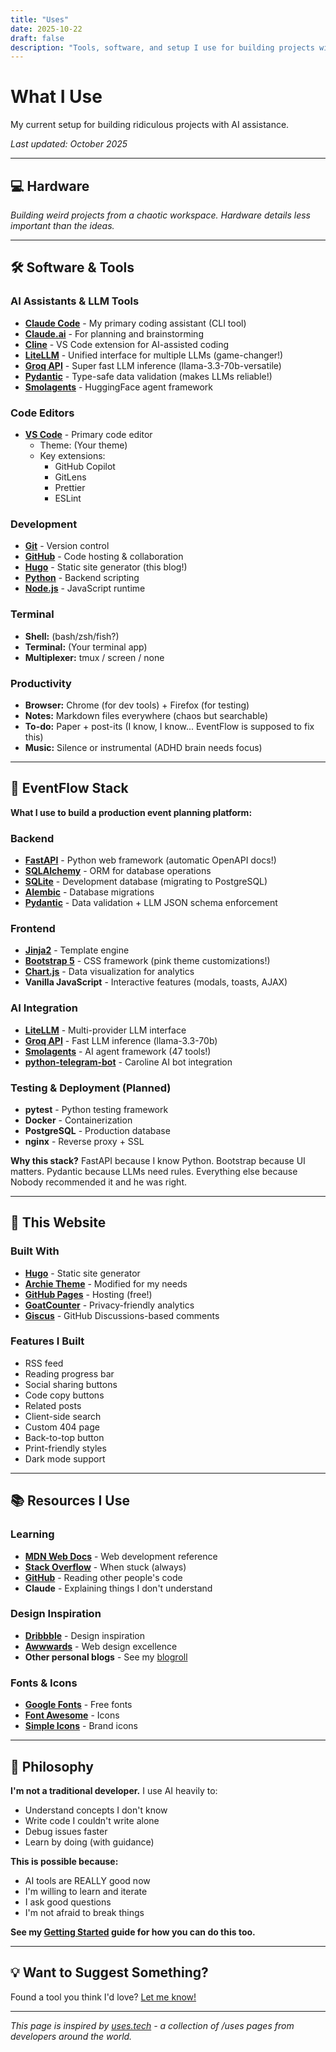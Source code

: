 ```yaml
---
title: "Uses"
date: 2025-10-22
draft: false
description: "Tools, software, and setup I use for building projects with AI"
---
```


# What I Use

My current setup for building ridiculous projects with AI assistance.

*Last updated: October 2025*

---

## 💻 Hardware

*Building weird projects from a chaotic workspace. Hardware details less important than the ideas.*

---

## 🛠️ Software & Tools

### AI Assistants & LLM Tools
- **[Claude Code](https://claude.com/claude-code)** - My primary coding assistant (CLI tool)
- **[Claude.ai](https://claude.ai)** - For planning and brainstorming
- **[Cline](https://github.com/cline/cline)** - VS Code extension for AI-assisted coding
- **[LiteLLM](https://litellm.ai/)** - Unified interface for multiple LLMs (game-changer!)
- **[Groq API](https://groq.com/)** - Super fast LLM inference (llama-3.3-70b-versatile)
- **[Pydantic](https://docs.pydantic.dev/)** - Type-safe data validation (makes LLMs reliable!)
- **[Smolagents](https://github.com/huggingface/smolagents)** - HuggingFace agent framework

### Code Editors
- **[VS Code](https://code.visualstudio.com/)** - Primary code editor
  - Theme: (Your theme)
  - Key extensions:
    - GitHub Copilot
    - GitLens
    - Prettier
    - ESLint

### Development
- **[Git](https://git-scm.com/)** - Version control
- **[GitHub](https://github.com)** - Code hosting & collaboration
- **[Hugo](https://gohugo.io/)** - Static site generator (this blog!)
- **[Python](https://python.org)** - Backend scripting
- **[Node.js](https://nodejs.org)** - JavaScript runtime

### Terminal
- **Shell:** (bash/zsh/fish?)
- **Terminal:** (Your terminal app)
- **Multiplexer:** tmux / screen / none

### Productivity
- **Browser:** Chrome (for dev tools) + Firefox (for testing)
- **Notes:** Markdown files everywhere (chaos but searchable)
- **To-do:** Paper + post-its (I know, I know... EventFlow is supposed to fix this)
- **Music:** Silence or instrumental (ADHD brain needs focus)

---

## 📅 EventFlow Stack

**What I use to build a production event planning platform:**

### Backend
- **[FastAPI](https://fastapi.tiangolo.com/)** - Python web framework (automatic OpenAPI docs!)
- **[SQLAlchemy](https://sqlalchemy.org/)** - ORM for database operations
- **[SQLite](https://sqlite.org/)** - Development database (migrating to PostgreSQL)
- **[Alembic](https://alembic.sqlalchemy.org/)** - Database migrations
- **[Pydantic](https://docs.pydantic.dev/)** - Data validation + LLM JSON schema enforcement

### Frontend
- **[Jinja2](https://jinja.palletsprojects.com/)** - Template engine
- **[Bootstrap 5](https://getbootstrap.com/)** - CSS framework (pink theme customizations!)
- **[Chart.js](https://chartjs.org/)** - Data visualization for analytics
- **Vanilla JavaScript** - Interactive features (modals, toasts, AJAX)

### AI Integration
- **[LiteLLM](https://litellm.ai/)** - Multi-provider LLM interface
- **[Groq API](https://groq.com/)** - Fast LLM inference (llama-3.3-70b)
- **[Smolagents](https://github.com/huggingface/smolagents)** - AI agent framework (47 tools!)
- **[python-telegram-bot](https://python-telegram-bot.org/)** - Caroline AI bot integration

### Testing & Deployment (Planned)
- **pytest** - Python testing framework
- **Docker** - Containerization
- **PostgreSQL** - Production database
- **nginx** - Reverse proxy + SSL

**Why this stack?** FastAPI because I know Python. Bootstrap because UI matters. Pydantic because LLMs need rules. Everything else because Nobody recommended it and he was right.

---

## 🎨 This Website

### Built With
- **[Hugo](https://gohugo.io/)** - Static site generator
- **[Archie Theme](https://github.com/athul/archie)** - Modified for my needs
- **[GitHub Pages](https://pages.github.com/)** - Hosting (free!)
- **[GoatCounter](https://goatcounter.com)** - Privacy-friendly analytics
- **[Giscus](https://giscus.app/)** - GitHub Discussions-based comments

### Features I Built
- RSS feed
- Reading progress bar
- Social sharing buttons
- Code copy buttons
- Related posts
- Client-side search
- Custom 404 page
- Back-to-top button
- Print-friendly styles
- Dark mode support

---

## 📚 Resources I Use

### Learning
- **[MDN Web Docs](https://developer.mozilla.org/)** - Web development reference
- **[Stack Overflow](https://stackoverflow.com/)** - When stuck (always)
- **[GitHub](https://github.com)** - Reading other people's code
- **Claude** - Explaining things I don't understand

### Design Inspiration
- **[Dribbble](https://dribbble.com/)** - Design inspiration
- **[Awwwards](https://awwwards.com/)** - Web design excellence
- **Other personal blogs** - See my [blogroll](/blogroll)

### Fonts & Icons
- **[Google Fonts](https://fonts.google.com/)** - Free fonts
- **[Font Awesome](https://fontawesome.com/)** - Icons
- **[Simple Icons](https://simpleicons.org/)** - Brand icons

---

## 🎯 Philosophy

**I'm not a traditional developer.** I use AI heavily to:
- Understand concepts I don't know
- Write code I couldn't write alone
- Debug issues faster
- Learn by doing (with guidance)

**This is possible because:**
- AI tools are REALLY good now
- I'm willing to learn and iterate
- I ask good questions
- I'm not afraid to break things

**See my [Getting Started](/guides/getting-started) guide for how you can do this too.**

---

## 💡 Want to Suggest Something?

Found a tool you think I'd love? [Let me know!](https://github.com/dominatedbycline/dominatedbycline.github.io/issues)

---

*This page is inspired by [uses.tech](https://uses.tech/) - a collection of /uses pages from developers around the world.*
